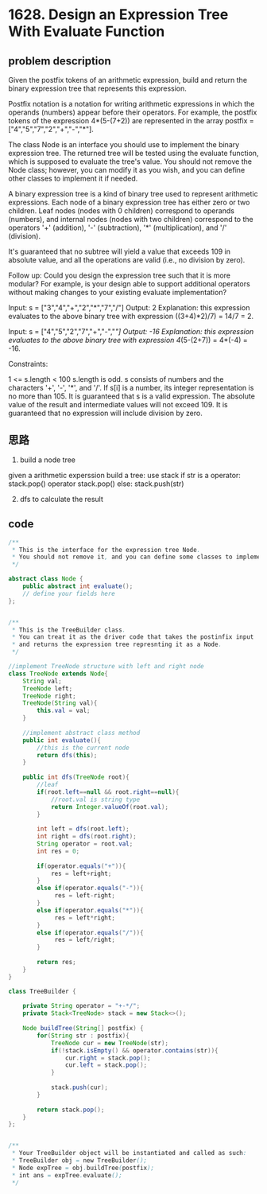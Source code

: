 # 1628. Design an Expression Tree With Evaluate Function

## problem description

Given the postfix tokens of an arithmetic expression, build and return the binary expression tree that represents this expression.

Postfix notation is a notation for writing arithmetic expressions in which the operands (numbers) appear before their operators. For example, the postfix tokens of the expression 4*(5-(7+2)) are represented in the array postfix = ["4","5","7","2","+","-","*"].

The class Node is an interface you should use to implement the binary expression tree. The returned tree will be tested using the evaluate function, which is supposed to evaluate the tree's value. You should not remove the Node class; however, you can modify it as you wish, and you can define other classes to implement it if needed.

A binary expression tree is a kind of binary tree used to represent arithmetic expressions. Each node of a binary expression tree has either zero or two children. Leaf nodes (nodes with 0 children) correspond to operands (numbers), and internal nodes (nodes with two children) correspond to the operators '+' (addition), '-' (subtraction), '*' (multiplication), and '/' (division).

It's guaranteed that no subtree will yield a value that exceeds 109 in absolute value, and all the operations are valid (i.e., no division by zero).

Follow up: Could you design the expression tree such that it is more modular? For example, is your design able to support additional operators without making changes to your existing evaluate implementation?

Input: s = ["3","4","+","2","*","7","/"]
Output: 2
Explanation: this expression evaluates to the above binary tree with expression ((3+4)*2)/7) = 14/7 = 2.

Input: s = ["4","5","2","7","+","-","*"]
Output: -16
Explanation: this expression evaluates to the above binary tree with expression 4*(5-(2+7)) = 4*(-4) = -16.

Constraints:

1 <= s.length < 100
s.length is odd.
s consists of numbers and the characters '+', '-', '*', and '/'.
If s[i] is a number, its integer representation is no more than 105.
It is guaranteed that s is a valid expression.
The absolute value of the result and intermediate values will not exceed 109.
It is guaranteed that no expression will include division by zero.

## 思路

1. build a node tree

given a arithmetic experssion build a tree: use stack
if str is a operator: stack.pop() operator stack.pop()
else: stack.push(str)

2. dfs to calculate the result

## code

```java
/**
 * This is the interface for the expression tree Node.
 * You should not remove it, and you can define some classes to implement it.
 */

abstract class Node {
    public abstract int evaluate();
    // define your fields here
};


/**
 * This is the TreeBuilder class.
 * You can treat it as the driver code that takes the postinfix input 
 * and returns the expression tree represnting it as a Node.
 */

//implement TreeNode structure with left and right node
class TreeNode extends Node{
    String val;
    TreeNode left;
    TreeNode right;
    TreeNode(String val){
        this.val = val;
    }
    
    //implement abstract class method
    public int evaluate(){
        //this is the current node
        return dfs(this);
    }
    
    public int dfs(TreeNode root){
        //leaf
        if(root.left==null && root.right==null){
            //root.val is string type
            return Integer.valueOf(root.val);
        }
        
        int left = dfs(root.left);
        int right = dfs(root.right);
        String operator = root.val;
        int res = 0;
        
        if(operator.equals("+")){
            res = left+right;
        }
        else if(operator.equals("-")){
             res = left-right;
        }
        else if(operator.equals("*")){
             res = left*right;
        }
        else if(operator.equals("/")){
             res = left/right;
        }
        
        return res;
    }
}

class TreeBuilder {
    
    private String operator = "+-*/";
    private Stack<TreeNode> stack = new Stack<>();
    
    Node buildTree(String[] postfix) {        
        for(String str : postfix){
            TreeNode cur = new TreeNode(str);
            if(!stack.isEmpty() && operator.contains(str)){
                cur.right = stack.pop();
                cur.left = stack.pop();
            }
            
            stack.push(cur);
        }
        
        return stack.pop();
    }
};


/**
 * Your TreeBuilder object will be instantiated and called as such:
 * TreeBuilder obj = new TreeBuilder();
 * Node expTree = obj.buildTree(postfix);
 * int ans = expTree.evaluate();
 */
```